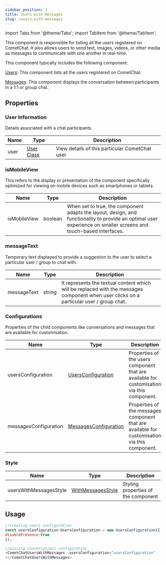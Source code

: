 ```yaml
---
sidebar_position: 1
title: Users with Messages
slug: /users-with-messages
---
```


import Tabs from '@theme/Tabs';
import TabItem from '@theme/TabItem';

This component is responsible for listing all the users registered on CometChat. It also allows users to send text, images, videos, or other media as messages to communicate with one another in real-time.

This component typically includes the following component:

[Users](./users): This component lists all the users registered on CometChat.

[Messages](./messages): This component displays the conversation between participants in a 1:1 or group chat.

## Properties

### User Information

Details associated with a chat participants.

| Name | Type                                                                          | Description                                    |
| ---- | ----------------------------------------------------------------------------- | ---------------------------------------------- |
| user | [User Class](/sdk/javascript/user-management#user-class) | View details of this particular CometChat user |

### isMobileView

This refers to the display or presentation of the component specifically optimized for viewing on mobile devices such as smartphones or tablets.

| Name         | Type    | Description                                                                                                                                                       |
| ------------ | ------- | ----------------------------------------------------------------------------------------------------------------------------------------------------------------- |
| isMobileView | boolean | When set to true, the component adapts the layout, design, and functionality to provide an optimal user experience on smaller screens and touch-based interfaces. |

### messageText

Temporary text displayed to provide a suggestion to the user to select a particular user / group to chat with.

| Name        | Type   | Description                                                                                                                              |
| ----------- | ------ | ---------------------------------------------------------------------------------------------------------------------------------------- |
| messageText | string | It represents the textual content which will be replaced with the messages component when user clicks on a particular user / group chat. |

### Configurations

Properties of the child components like conversations and messages that are available for customisation.

| Name                  | Type                                                        | Description                                                                                   |
| --------------------- | ----------------------------------------------------------- | --------------------------------------------------------------------------------------------- |
| usersConfiguration    | [UsersConfiguration](/web-shared/users-configuration)       | Properties of the users component that are available for customisation via this component.    |
| messagesConfiguration | [MessagesConfiguration](/web-shared/messages-configuration) | Properties of the messages component that are available for customisation via this component. |

### Style

| Name                   | Type                                               | Description                         |
| ---------------------- | -------------------------------------------------- | ----------------------------------- |
| usersWithMessagesStyle | [WithMessagesStyle](/web-shared/withmessagesstyle) | Styling properties of the component |

## Usage

<Tabs>
<TabItem value="vue" label="Vue">

```javascript
//creating users configuration
const usersConfiguration:UsersConfiguration = new UsersConfiguration({
disablePresence:true
});

//passing conversations configuration
<CometChatUsersWithMessages :usersConfiguration="usersConfiguration"
></CometChatUsersWithMessages>
```

</TabItem>

</Tabs>
